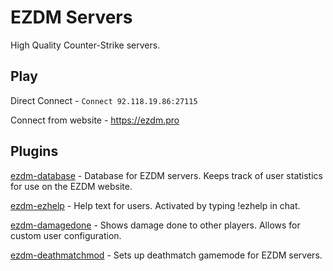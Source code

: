 # EZDM Servers
High Quality Counter-Strike servers.

## Play

Direct Connect - ```Connect 92.118.19.86:27115```

Connect from website - https://ezdm.pro


## Plugins

[ezdm-database](https://github.com/rrajra/ezdm-dbplugin) - Database for EZDM servers. Keeps track of user statistics for use on the EZDM website.

[ezdm-ezhelp](https://github.com/rrajra/ezhelp) - Help text for users. Activated by typing !ezhelp in chat.

[ezdm-damagedone](https://github.com/rrajra/damage-done) - Shows damage done to other players. Allows for custom user configuration.

[ezdm-deathmatchmod](https://github.com/rrajra/deathmatch-mod) - Sets up deathmatch gamemode for EZDM servers.
